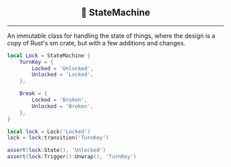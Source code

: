<h2><center>🤖 StateMachine</center></h2>

---

An immutable class for handling the state of things, where the design is a copy of Rust's sm crate, but with a few additions and changes.

```lua
local Lock = StateMachine {
    TurnKey = {
        Locked = 'Unlocked',
        Unlocked = 'Locked',
    },

    Break = {
        Locked = 'Broken',
        Unlocked = 'Broken',
    },
}

local lock = Lock('Locked')
lock = lock:transition('TurnKey')

assert(lock:State(), 'Unlocked')
assert(lock:Trigger():Unwrap(), 'TurnKey')
```